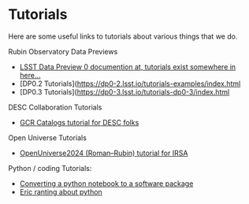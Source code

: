 # Tutorials

Here are some useful links to tutorials about various things that we do.

Rubin Observatory Data Previews
- [LSST Data Preview 0 documention at, tutorials exist somewhere in here…](https://dp0.lsst.io/index.html)
- [DP0.2 Tutorials](https://dp0-2.lsst.io/tutorials-examples/index.html
- [DP0.3 Tutorials](https://dp0-3.lsst.io/tutorials-dp0-3/index.html

DESC Collaboration Tutorials
- [GCR Catalogs tutorial for DESC folks](https://github.com/LSSTDESC/gcr-catalogs/blob/master/examples/GCRCatalogs%20Demo.ipynb)
  
Open Universe Tutorials  
- [OpenUniverse2024 (Roman–Rubin) tutorial for IRSA ](https://caltech-ipac.github.io/irsa-tutorials/tutorials/firefly/OpenUniverse2024Preview_Firefly.html)

Python / coding Tutorials:
- [Converting a python notebook to a software package](https://kipac.github.io/NBToPackage/)
- [Eric ranting about python](https://github.com/KIPAC/BootCamp/blob/master/Python/Python%20Tips.md)
